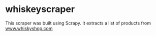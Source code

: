 # whiskeyscraper
 This scraper was built using Scrapy. It extracts a list of products from www.whiskyshop.com
